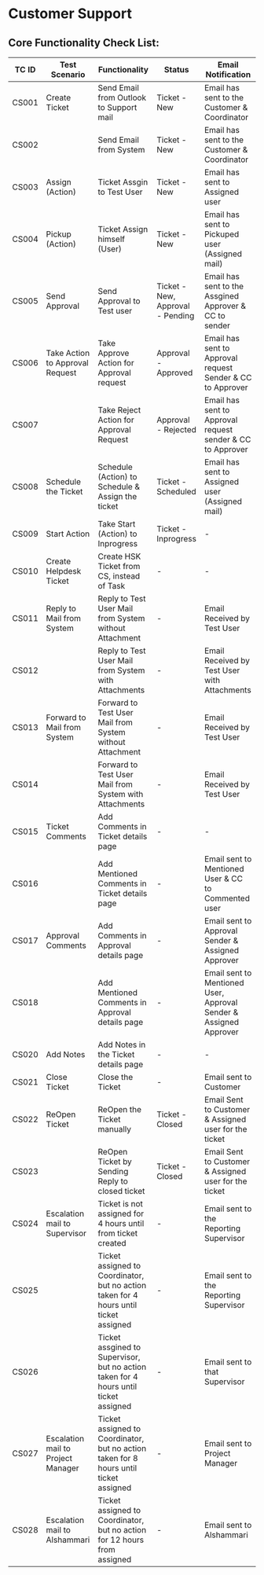 # Customer Support

## Core Functionality Check List:


| TC ID | Test Scenario | Functionality | Status | Email Notification |
| ----- | ------------- | ------------- | ------ | ------------------ |
| CS001 | Create Ticket | Send Email from Outlook to Support mail | Ticket - New | Email has sent to the Customer & Coordinator |
| CS002 |  | Send Email from System | Ticket - New | Email has sent to the Customer & Coordinator |
| CS003 | Assign (Action) | Ticket Assgin to Test User | Ticket - New | Email has sent to Assigned user |
| CS004 | Pickup (Action) | Ticket Assign himself (User) | Ticket - New | Email has sent to Pickuped user (Assigned mail) |
| CS005 | Send Approval | Send Approval to Test user | Ticket - New, Approval - Pending | Email has sent to the Assgined Approver & CC to sender |
| CS006 | Take Action to Approval Request | Take Approve Action for Approval request | Approval - Approved | Email has sent to Approval request Sender & CC to Approver |
| CS007 |  | Take Reject Action for Approval Request | Approval - Rejected | Email has sent to Approval request sender & CC to Approver |
| CS008 | Schedule the Ticket | Schedule (Action) to Schedule & Assign the ticket | Ticket - Scheduled | Email has sent to Assigned user (Assigned mail) |
| CS009 | Start Action | Take Start (Action) to Inprogress | Ticket - Inprogress | - |
| CS010 | Create Helpdesk Ticket | Create HSK Ticket from CS, instead of Task | - | - |
| CS011 | Reply to Mail from System | Reply to Test User Mail from System without Attachment | - | Email Received by Test User |
| CS012 |  | Reply to Test User Mail from System with Attachments | - | Email Received by Test User with Attachments |
| CS013 | Forward to Mail from System | Forward to Test User Mail from System without Attachment | - | Email Received by Test User |
| CS014 |  | Forward to Test User Mail from System with Attachments | - | Email Received by Test User |
| CS015 | Ticket Comments | Add Comments in Ticket details page | - | - |
| CS016 |  | Add Mentioned Comments in Ticket details page | - | Email sent to Mentioned User & CC to Commented user |
| CS017 | Approval Comments | Add Comments in Approval details page | - | Email sent to Approval Sender & Assigned Approver |
| CS018 |  | Add Mentioned Comments in Approval details page | - | Email sent to Mentioned User, Approval Sender & Assigned Approver |
| CS020 | Add Notes | Add Notes in the Ticket details page | - | - |
| CS021 | Close Ticket | Close the Ticket | - | Email sent to Customer |
| CS022 | ReOpen Ticket | ReOpen the Ticket manually | Ticket - Closed | Email Sent to Customer & Assigned user for the ticket |
| CS023 |  | ReOpen Ticket by Sending Reply to closed ticket | Ticket - Closed | Email Sent to Customer & Assigned user for the ticket |
| CS024 | Escalation mail to Supervisor | Ticket is not assigned for 4 hours until from ticket created | - | Email sent to the Reporting Supervisor |
| CS025 |  | Ticket assigned to Coordinator, but no action taken for 4 hours until ticket assigned | - | Email sent to the Reporting Supervisor |
| CS026 |  | Ticket assgined to Supervisor, but no action taken for 4 hours until ticket assigned | - | Email sent to that Supervisor |
| CS027 | Escalation mail to Project Manager | Ticket assigned to Coordinator, but no action taken for 8 hours until ticket assigned | - | Email sent to Project Manager |
| CS028 | Escalation mail to Alshammari | Ticket assigned to Coordinator, but no action for 12 hours from assigned | - | Email sent to Alshammari |